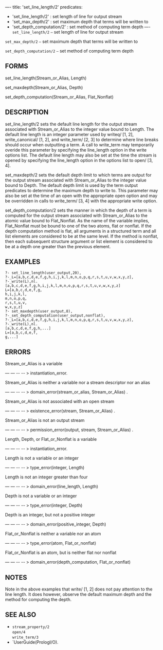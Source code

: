 —-
title: 'set_line_length/2'
predicates:
 - 'set_line_length/2' : set length of line for output stream
 - 'set_max_depth/2' : set maximum depth that terms will be written to
 - 'set_depth_computation/2' : set method of computing term depth
—-
`set_line_length/2` `—` set length of line for output stream

`set_max_depth/2` `—` set maximum depth that terms will be written to

`set_depth_computation/2` `—` set method of computing term depth


## FORMS

set_line_length(Stream_or_Alias, Length)

set_maxdepth(Stream_or_Alias, Depth)

set_depth_computation(Stream_or_Alias, Flat_Nonflat)


## DESCRIPTION

set_line_length/2 sets the default line length for the output stream associated with Stream_or_Alias to the integer value bound to Length. The default line length is an integer parameter used by writeq/ [1, 2], write_canonical/ [1, 2], and write_term/ [2, 3] to determine where line breaks should occur when outputting a term. A call to write_term may temporarily overide this parameter by specifying the line_length option in the write options list. The default line length may also be set at the time the stream is opened by specifying the line_length option in the options list to open/ [3, 4].

set_maxdepth/2 sets the default depth limit to which terms are output for the output stream associated with Stream_or_Alias to the integer value bound to Depth. The default depth limit is used by the term output predicates to determine the maximum depth to write to. This parameter may also be set at the time of an open with the appropriate open option and may be overridden in calls to write_term/ [3, 4] with the appropriate write option.

set_depth_computation/2 sets the manner in which the depth of a term is computed for the output stream associated with Stream_or_Alias to the atomic value bound to Flat_Nonflat. As the name of the variable implies, Flat_Nonflat must be bound to one of the two atoms, flat or nonflat. If the depth computation method is flat, all arguments in a structured term and all list elements are considered to be at the same level. If the method is nonflat, then each subsequent structure argument or list element is considered to be at a depth one greater than the previous element.


## EXAMPLES

```
?- set_line_length(user_output,20),
?-_L=[a,b,c,d,e,f,g,h,i,j,k,l,m,n,o,p,q,r,s,t,u,v,w,x,y,z],
?-_write(L),nl.
[a,b,c,d,e,f,g,h,i,j,k,l,m,n,o,p,q,r,s,t,u,v,w,x,y,z]
L=[a,b,c,d,e,f,g,
h,i,j,k,l,
m,n,o,p,q,
r,s,t,u,v,
w,x,y,z]
?- set_maxdepth(user_output,8),
?-_set_depth_computation(user_output,nonflat),
?-_L=[a,b,c,d,e,f,g,h,i,j,k,l,m,n,o,p,q,r,s,t,u,v,w,x,y,z],
?-_write(L),nl.
[a,b,c,d,e,f,g,h,...]
L=[a,b,c,d,e,f,
g,...]
```

## ERRORS

Stream_or_Alias is a variable

— — -- -- &gt; instantiation_error.

Stream_or_Alias is neither a variable nor a stream descriptor nor an alias

— — -- -- &gt; domain_error(stream_or_alias, Stream_or_Alias) .

Stream_or_Alias is not associated with an open stream

— — -- -- &gt; existence_error(stream, Stream_or_Alias) .

Stream_or_Alias is not an output stream

— — -- -- &gt; permission_error(output, stream, Stream_or_Alias) .

Length, Depth, or Flat_or_Nonflat is a variable

— — -- -- &gt; instantiation_error.

Length is not a variable or an integer

— — -- -- &gt; type_error(integer, Length)

Length is not an integer greater than four

— — -- -- &gt; domain_error(line_length, Length)

Depth is not a variable or an integer

— — -- -- &gt; type_error(integer, Depth)

Depth is an integer, but not a positive integer

— — -- -- &gt; domain_error(positive_integer, Depth)

Flat_or_Nonflat is neither a variable nor an atom

— — -- -- &gt; type_error(atom, Flat_or_nonflat)

Flat_or_Nonflat is an atom, but is neither flat nor nonflat

— — -- -- &gt; domain_error(depth_computation, Flat_or_nonflat)



## NOTES

Note in the above examples that write/ [1, 2] does not pay attention to the line length. It does however, observe the default maximum depth and the method for computing the depth.


## SEE ALSO

- `stream_property/2`  
`open/4`  
`write_term/3`
- `UserGuide(PrologI/O).

